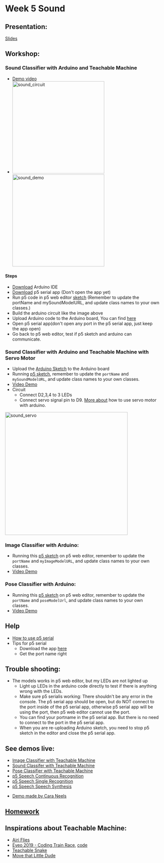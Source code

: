 # Week 5 Sound

## Presentation: 
[Slides]()

## Workshop:
### Sound Classifier with Arduino and Teachable Machine
  - [Demo video](https://youtu.be/bmyncxth3_Y)
  - <img src=".images/sound_circuit.jpeg" alt="sound_circuit" width="300px"><img src=".images/sound_demo.jpeg" alt="sound_demo" width="300px">

  #### Steps
  - [Download](https://www.arduino.cc/en/main/software) Arduino IDE
  - [Download](https://github.com/p5-serial/p5.serialcontrol/releases) p5 serial app (Don't open the app yet)
  - Run p5 code in p5 web editor [sketch](https://editor.p5js.org/yining/sketches/eHYnYa5BR) (Remember to update the portName and mySoundModelURL, and update class names to your own classes.)
  - Build the arduino circuit like the image above
  - Upload Arduino code to the Arduino board, You can find [here](https://github.com/yining1023/machine-learning-for-the-web/tree/master/week4-soundClassifier/teachableMachineArduino-sound/arduino_code)
  - Open p5 serial app(don't open any port in the p5 serial app, just keep the app open)
  - Go back to p5 web editor, test if p5 sketch and arduino can communicate.

### Sound Classifier with Arduino and Teachable Machine with Servo Motor
- Upload the [Arduino Sketch](https://github.com/yining1023/Machine-Learning-for-Physical-Computing/tree/master/Examples/TeachableMachineArduino/SoundClassifier_with_Servo/SoundClassifier_Servo) to the Arduino board
- Running [p5 sketch](https://editor.p5js.org/yining/sketches/q8JEPDwK7), remember to update the `portName` and `mySoundModelURL`, and update class names to your own classes.
- [Video Demo](https://youtu.be/RnStPxTfEnU)
- Circuit
  - Connect D2,3,4 to 3 LEDs
  - Connect servo signal pin to D9. [More about](https://github.com/yining1023/Machine-Learning-for-Physical-Computing/tree/master/Examples/ServoMotor) how to use servo motor with arduino.
<img src="https://raw.githubusercontent.com/yining1023/Machine-Learning-for-Physical-Computing/master/images/sound_servo.jpg" alt="sound_servo" width="400px">

### Image Classifier with Arduino:
- Running this [p5 sketch](https://editor.p5js.org/yining/sketches/Ob8Zkf_FZ) on p5 web editor, remember to update the `portName` and `myImageModelURL`, and update class names to your own classes.
- [Video Demo](https://youtu.be/ZGafimlnLw8)

### Pose Classifier with Arduino:
- Running this [p5 sketch](https://editor.p5js.org/p52/sketches/GIYEO8zY0) on p5 web editor, remember to update the `portName` and `poseModelUrl`, and update class names to your own classes.
- [Video Demo](https://youtu.be/2E0LpbdPjMs)

## Help
  * [How to use p5 serial](https://itp.nyu.edu/physcomp/labs/labs-serial-communication/lab-serial-input-to-the-p5-js-ide/)
  * Tips for p5 serial
    * Download the app [here](https://github.com/p5-serial/p5.serialcontrol/releases/tag/0.1.1)
    * Get the port name right


## Trouble shooting:
  - The models works in p5 web editor, but my LEDs are not lighted up
    - Light up LEDs in the arduino code directly to test if there is anything wrong with the LEDs.
    - Make sure p5 serialis working: There shouldn't be any error in the console. The p5 serial app should be open, but do NOT connect to the port inside of the p5 serial app, otherwise p5 serial app will be using the port, then p5 web editor cannot use the port.
    - You can find your portname in the p5 serial app. But there is no need to connect to the port in the p5 serial app.
    - When you are re-uploading Arduino sketch, you need to stop p5 sketch in the editor and close the p5 serial app.
 
## See demos live:
  * [Image Classifier with Teachable Machine](https://yining1023.github.io/machine-learning-for-the-web/week4-soundClassifier/teachableMachineImage/)
  * [Sound Classifer with Teachable Machine](https://yining1023.github.io/machine-learning-for-the-web/week4-soundClassifier/teachableMachineSound/)
  * [Pose Classifier with Teachable Machine](https://yining1023.github.io/machine-learning-for-the-web/week4-soundClassifier/teachableMachinePoses/)
  * [p5 Speech Continuous Recognition](https://yining1023.github.io/machine-learning-for-the-web/week4-soundClassifier/p5Speech/Continuous-Recognition)
  * [p5 Speech Single Recognition](https://yining1023.github.io/machine-learning-for-the-web/week4-soundClassifier/p5Speech/Simple-Recignition)
  * [p5 Speech Speech Synthesis](https://yining1023.github.io/machine-learning-for-the-web/week4-soundClassifier/p5Speech/Speech-Synthesis)
  - [Demo made by Cara Neels](https://vimeo.com/363431151)

## [Homework](https://github.com/yining1023/machine-learning-for-the-web/wiki/Week-5-2020-Fall)

## Inspirations about Teachable Machine:
  * [Airi Flies](https://www.yonaymoris.me/projects/airiflies)
  * [Eyeo 2019 - Coding Train Race](https://vimeo.com/354276216), [code](https://github.com/CodingTrain/Eyeo-Festival-2019)
  * [Teachable Snake](https://experiments.withgoogle.com/teachable-snake)
  * [Move that Little Dude](https://dylandawkinsblog.wordpress.com/2019/05/08/machine-learning-for-web-final/)
